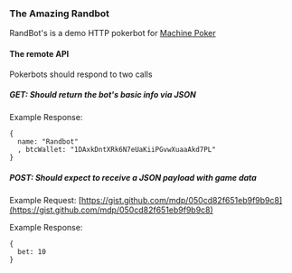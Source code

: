 ### The Amazing Randbot

RandBot's is a demo HTTP pokerbot for [Machine Poker](/mdp/MachinePoker)

#### The remote API

Pokerbots should respond to two calls

##### GET: Should return the bot's basic info via JSON

Example Response:

    {
      name: "Randbot"
      , btcWallet: "1DAxkDntXRk6N7eUaKiiPGvwXuaaAkd7PL"
    }

##### POST: Should expect to receive a JSON payload with game data

Example Request: [https://gist.github.com/mdp/050cd82f651eb9f9b9c8](https://gist.github.com/mdp/050cd82f651eb9f9b9c8)

Example Response:

    {
      bet: 10
    }


